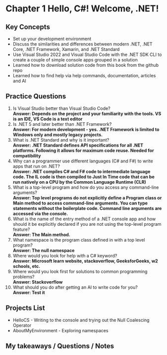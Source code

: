 # Chapter 1 Hello, C#! Welcome, .NET!

## Key Concepts
* Set up your development environment
* Discuss the similarities and differences between modern .NET, .NET Core, .NET Framework, Xamarin, and .NET Standard
* Use Visual Studio 2022 and Visual Studio Code with the .NET SDK CLI to create a couple of simple console apps grouped in a solution
* Learned how to download solution code from this book from the github repo
* Learned how to find help via help commands, documentation, articles and AI

## Practice Questions
1. Is Visual Studio better than Visual Studio Code?  
**Answer: Depends on the project and your familiarity with the tools. VS is an IDE, VS Code is a text editor**
2. Is .NET 5 and later better than .NET Framework?  
**Answer: For modern development - yes. .NET Framework is limited to Windows only and mostly legacy projects.**
3. What is .NET Standard and why is it important?  
**Answer: .NET Standard defines API specifications for all .NET platforms. Following it allows for maximum code reuse. Needed for compatibility**
4. Why can a programmer use different languages (C# and F#) to write apps that run on .NET?  
**Answer: .NET compiles C# and F# code to intermediate language code. The IL code is then compiled to Just In Time code that can be run natively on a CPU by the Common Language Runtime (CLR)**
5. What is a top-level program and how do you access any command-line arguments?  
**Answer: Top level programs do not explicitly define a Program class or Main method to access command-line arguments. You can type statements without the boilerplate code. Command line arguments are accessed via the console.**
6. What is the name of the entry method of a .NET console app and how should it be explicitly declared if you are not using the top-level program feature?  
**Answer: The Main method.**
7. What namespace is the program class defined in with a top level program?  
**Answer: The null namespace**
8. Where would you look for help with a C# keyword?  
**Answer: Microsoft learn website, stackoverflow, GeeksforGeeks, w2 schools, etc.**
9. Where would you look first for solutions to common programming problems?  
**Answer: Stackoverflow**
10. What should you do after getting an AI to write code for you?  
**Answer: Test it**

## Projects List
* HelloCS - Writing to the console and trying out the Null Coalescing Operator
* AboutMyEnvironment - Exploring namespaces

## My takeaways / Questions / Notes